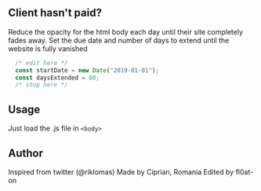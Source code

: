 ## Client hasn't paid?

Reduce the opacity for the html body each day until their site completely fades away.
Set the due date and number of days to extend until the website is fully vanished

```javascript
  /* edit here */
  const startDate = new Date("2019-01-01");
  const daysExtended = 60;
  /* stop here */
```

## Usage

Just load the .js file in `<body>`

## Author

Inspired from twitter (@riklomas)
Made by Ciprian, Romania
Edited by fl0at-on

